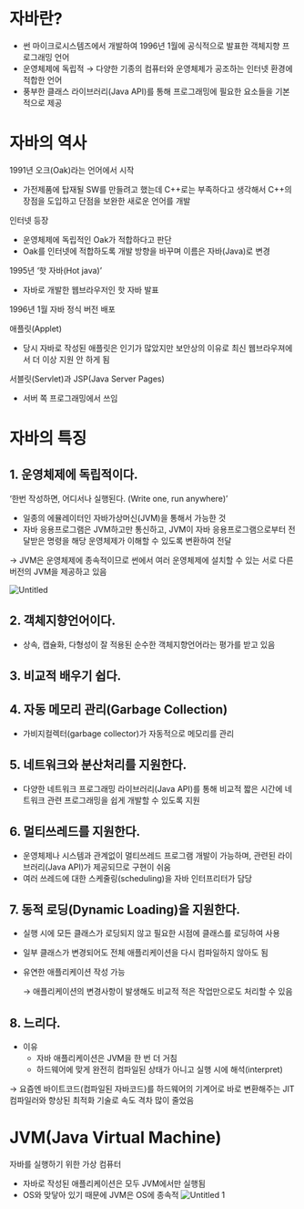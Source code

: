 # 자바란?

- 썬 마이크로시스템즈에서 개발하여 1996년 1월에 공식적으로 발표한 객체지향 프로그래밍 언어
- 운영체제에 독립적 → 다양한 기종의 컴퓨터와 운영체제가 공조하는 인터넷 환경에 적합한 언어
- 풍부한 클래스 라이브러리(Java API)를 통해 프로그래밍에 필요한 요소들을 기본적으로 제공


# 자바의 역사

1991년 오크(Oak)라는 언어에서 시작

- 가전제품에 탑재될 SW를 만들려고 했는데 C++로는 부족하다고 생각해서 C++의 장점을 도입하고 단점을 보완한 새로운 언어를 개발

인터넷 등장

- 운영체제에 독립적인 Oak가 적합하다고 판단
- Oak를 인터넷에 적합하도록 개발 방향을 바꾸며 이름은 자바(Java)로 변경

1995년 ‘핫 자바(Hot java)’

- 자바로 개발한 웹브라우저인 핫 자바 발표

1996년 1월 자바 정식 버전 배포



애플릿(Applet)

- 당시 자바로 작성된 애플릿은 인기가 많았지만 보안상의 이유로 최신 웹브라우져에서 더 이상 지원 안 하게 됨



서블릿(Servlet)과 JSP(Java Server Pages)

- 서버 쪽 프로그래밍에서 쓰임



# 자바의 특징

## 1. 운영체제에 독립적이다.

‘한번 작성하면, 어디서나 실행된다. (Write one, run anywhere)’

- 일종의 에뮬레이터인 자바가상머신(JVM)을 통해서 가능한 것
- 자바 응용프로그램은 JVM하고만 통신하고, JVM이 자바 응용프로그램으로부터 전달받은 명령을 해당 운영체제가 이해할 수 있도록 변환하여 전달

→ JVM은 운영체제에 종속적이므로 썬에서 여러 운영체제에 설치할 수 있는 서로 다른 버전의 JVM을 제공하고 있음

![Untitled](https://github.com/naryeong-ko/TIL/assets/99406992/dafffce5-f70c-4992-8099-9a928bac16a4)


## 2. 객체지향언어이다.

- 상속, 캡슐화, 다형성이 잘 적용된 순수한 객체지향언어라는 평가를 받고 있음

## 3. 비교적 배우기 쉽다.

## 4. 자동 메모리 관리(Garbage Collection)

- 가비지컬렉터(garbage collector)가 자동적으로 메모리를 관리

## 5. 네트워크와 분산처리를 지원한다.

- 다양한 네트워크 프로그래밍 라이브러리(Java API)를 통해 비교적 짧은 시간에 네트워크 관련 프로그래밍을 쉽게 개발할 수 있도록 지원

## 6. 멀티쓰레드를 지원한다.

- 운영체제나 시스템과 관계없이 멀티쓰레드 프로그램 개발이 가능하며, 관련된 라이브러리(Java API)가 제공되므로 구현이 쉬움
- 여러 쓰레드에 대한 스케줄링(scheduling)을 자바 인터프리터가 담당

## 7. 동적 로딩(Dynamic Loading)을 지원한다.

- 실행 시에 모든 클래스가 로딩되지 않고 필요한 시점에 클래스를 로딩하여 사용

- 일부 클래스가 변경되어도 전체 애플리케이션을 다시 컴파일하지 않아도 됨

- 유연한 애플리케이션 작성 가능

  → 애플리케이션의 변경사항이 발생해도 비교적 적은 작업만으로도 처리할 수 있음

## 8. 느리다.

- 이유
  - 자바 애플리케이션은 JVM을 한 번 더 거침
  - 하드웨어에 맞게 완전히 컴파일된 상태가 아니고 실행 시에 해석(interpret)

→ 요즘엔 바이트코드(컴파일된 자바코드)를 하드웨어의 기계어로 바로 변환해주는 JIT 컴파일러와 향상된 최적화 기술로 속도 격차 많이 줄었음



# JVM(Java Virtual Machine)

자바를 실행하기 위한 가상 컴퓨터

- 자바로 작성된 애플리케이션은 모두 JVM에서만 실행됨
- OS와 맞닿아 있기 때문에 JVM은 OS에 종속적
![Untitled 1](https://github.com/naryeong-ko/TIL/assets/99406992/4ef91419-e9f8-431f-bf7a-f1051c14745f)
